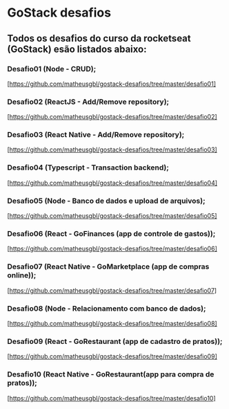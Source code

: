 # GoStack desafios

## Todos os desafios do curso da rocketseat (GoStack) esão listados abaixo:

### Desafio01 (Node - CRUD);
[https://github.com/matheusgbl/gostack-desafios/tree/master/desafio01]
### Desafio02 (ReactJS - Add/Remove repository);
[https://github.com/matheusgbl/gostack-desafios/tree/master/desafio02]
### Desafio03 (React Native - Add/Remove repository);
[https://github.com/matheusgbl/gostack-desafios/tree/master/desafio03]
### Desafio04 (Typescript - Transaction backend);
[https://github.com/matheusgbl/gostack-desafios/tree/master/desafio04]
### Desafio05 (Node - Banco de dados e upload de arquivos);
[https://github.com/matheusgbl/gostack-desafios/tree/master/desafio05]
### Desafio06 (React - GoFinances (app de controle de gastos));
[https://github.com/matheusgbl/gostack-desafios/tree/master/desafio06]
### Desafio07 (React Native - GoMarketplace (app de compras online));
[https://github.com/matheusgbl/gostack-desafios/tree/master/desafio07]
### Desafio08 (Node - Relacionamento com banco de dados);
[https://github.com/matheusgbl/gostack-desafios/tree/master/desafio08]
### Desafio09 (React - GoRestaurant (app de cadastro de pratos));
[https://github.com/matheusgbl/gostack-desafios/tree/master/desafio09]
### Desafio10 (React Native - GoRestaurant(app para compra de pratos));
[https://github.com/matheusgbl/gostack-desafios/tree/master/desafio10]